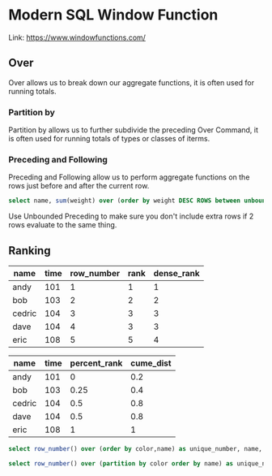 # Modern SQL Window Function

Link: <https://www.windowfunctions.com/>

## Over

Over allows us to break down our aggregate functions, it is often used for running totals.

### Partition by

Partition by allows us to further subdivide the preceding Over Command, it is often used for running totals of types or classes of iterms.

### Preceding and Following

Preceding and Following allow us to perform aggregate functions on the rows just before and after the current row.

```sql
select name, sum(weight) over (order by weight DESC ROWS between unbounded preceding and current row) as running_total_weight from cats order by running_total_weight
```

Use Unbounded Preceding to make sure you don't include extra rows if 2 rows evaluate to the same thing.

## Ranking

| name | time | row_number| rank | dense_rank |
| ---- | ---- | ----------| ---- | ---------- |
| andy | 101  | 1         | 1    | 1          |
| bob  | 103  | 2         | 2    | 2          |
| cedric | 104 | 3         | 3    | 3         |
| dave | 104  | 4         | 3    | 3          |
| eric | 108  | 5         | 5    | 4          |

| name | time | percent_rank | cume_dist |
| ---- | ---- | ------------ | --------- |
| andy | 101  | 0            | 0.2       |
| bob  | 103  | 0.25         | 0.4       |
| cedric | 104 | 0.5         | 0.8       |
| dave | 104  | 0.5          | 0.8       |
| eric | 108  | 1            | 1         |

```sql
select row_number() over (order by color,name) as unique_number, name, color from cats

select row_number() over (partition by color order by name) as unique_number, name, color from cats
```
